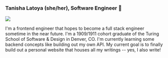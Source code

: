 ### Tanisha Latoya (she/her), Software Engineer 👋

![](https://media.giphy.com/media/fAnzw6YK33jMwzp5wp/giphy.gif)

I'm a frontend engineer that hopes to become a full stack engineer sometime in the near future. I'm a 1909/1911 cohort graduate of the Turing School of Software & Design in Denver, CO. I'm currently learning some backend concepts like building out my own API. My current goal is to finally build out a personal website that houses all my writings -- yes, I also write! 
<!--
**tanishalatoya/tanishalatoya** is a ✨ _special_ ✨ repository because its `README.md` (this file) appears on your GitHub profile.

Here are some ideas to get you started:

- 🔭 I’m currently working on ...
- 🌱 I’m currently learning ...
- 👯 I’m looking to collaborate on ...
- 🤔 I’m looking for help with ...
- 💬 Ask me about ...
- 📫 How to reach me: ...
- 😄 Pronouns: ...
- ⚡ Fun fact: ...
-->
